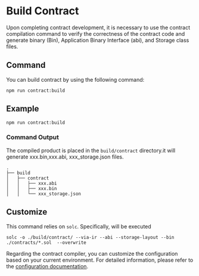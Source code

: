 # Build Contract

Upon completing contract development, it is necessary to use the contract compilation command to verify the correctness
of the contract code and generate binary (Bin), Application Binary Interface (abi), and Storage class files. 

## Command

You can build contract by using the following command:

```shell
npm run contract:build
```

## Example

```shell
npm run contract:build
```

### Command Output

The compiled product is placed in the `build/contract` directory.it will generate xxx.bin,xxx.abi, xxx_storage.json files.
```shell
.
├── build
│   ├── contract
│   │   ├── xxx.abi
│   │   ├── xxx.bin
│   │   └── xxx_storage.json

```

## Customize

This command relies on `solc`. Specifically, will be executed
```shell
solc -o ./build/contract/ --via-ir --abi --storage-layout --bin ./contracts/*.sol  --overwrite
```
Regarding the contract compiler, you can customize the configuration based on your current environment. For detailed information, please refer to the [configuration documentation](/develop/reference/aspect-tool/config#1-contract-compiler).
